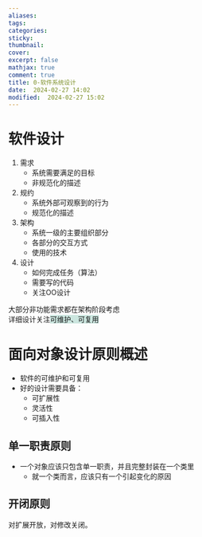 ```yaml
---
aliases: 
tags: 
categories:
sticky:
thumbnail:
cover: 
excerpt: false
mathjax: true
comment: true
title: 0-软件系统设计
date:  2024-02-27 14:02
modified:  2024-02-27 15:02
---
```


# 软件设计

1. 需求
	- 系统需要满足的目标
	- 非规范化的描述
2. 规约
	- 系统外部可观察到的行为
	- 规范化的描述
3. 架构
	- 系统一级的主要组织部分
	- 各部分的交互方式
	- 使用的技术
4. 设计
	- 如何完成任务（算法）
	- 需要写的代码
	- 关注OO设计

大部分非功能需求都在架构阶段考虑  
详细设计关注<span style="background:rgba(3, 135, 102, 0.2)">可维护、可复用</span>

# 面向对象设计原则概述

- 软件的可维护和可复用
- 好的设计需要具备：
	- 可扩展性
	- 灵活性
	- 可插入性


## 单一职责原则

- 一个对象应该只包含单一职责，并且完整封装在一个类里
	- 就一个类而言，应该只有一个引起变化的原因

## 开闭原则

对扩展开放，对修改关闭。


